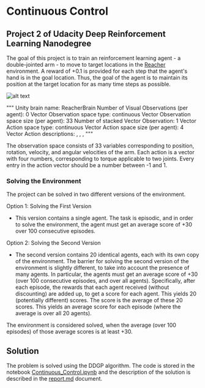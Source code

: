 # Continuous Control
## Project 2 of Udacity Deep Reinforcement Learning Nanodegree

The goal of this project is to train an reinforcement learning agent - a double-jointed arm - to move to target locations in the [Reacher](https://github.com/Unity-Technologies/ml-agents/blob/master/docs/Learning-Environment-Examples.md#reacher) environment. A reward of +0.1 is provided for each step that the agent's hand is in the goal location. Thus, the goal of the agent is to maintain its position at the target location for as many time steps as possible.

![alt text](https://s3.amazonaws.com/video.udacity-data.com/topher/2018/June/5b1ea778_reacher/reacher.gif)


"""
Unity brain name: ReacherBrain
        Number of Visual Observations (per agent): 0
        Vector Observation space type: continuous
        Vector Observation space size (per agent): 33
        Number of stacked Vector Observation: 1
        Vector Action space type: continuous
        Vector Action space size (per agent): 4
        Vector Action descriptions: , , , 
"""

The observation space consists of 33 variables corresponding to position, rotation, velocity, and angular velocities of the arm. Each action is a vector with four numbers, corresponding to torque applicable to two joints. Every entry in the action vector should be a number between -1 and 1.

### Solving the Environment

The project can be solved in two different versions of the environment.

Option 1: Solving the First Version

- This version contains a single agent.
The task is episodic, and in order to solve the environment, the agent must get an average score of +30 over 100 consecutive episodes.

Option 2: Solving the Second Version

- The second version contains 20 identical agents, each with its own copy of the environment. 
The barrier for solving the second version of the environment is slightly different, to take into account the presence of many agents. In particular, the agents must get an average score of +30 (over 100 consecutive episodes, and over all agents). Specifically, after each episode, the rewards that each agent received (without discounting) are added up, to get a score for each agent. This yields 20 (potentially different) scores. The score is the average of these 20 scores. This yields an average score for each episode (where the average is over all 20 agents).

The environment is considered solved, when the average (over 100 episodes) of those average scores is at least +30. 

## Solution

The problem is solved using the DDGP algorithm. The code is stored in the notebook [Continuous_Control.ipynb](Continuous_Control.ipynb) and the description of the solution is described in the [report.md](report.md) document.
